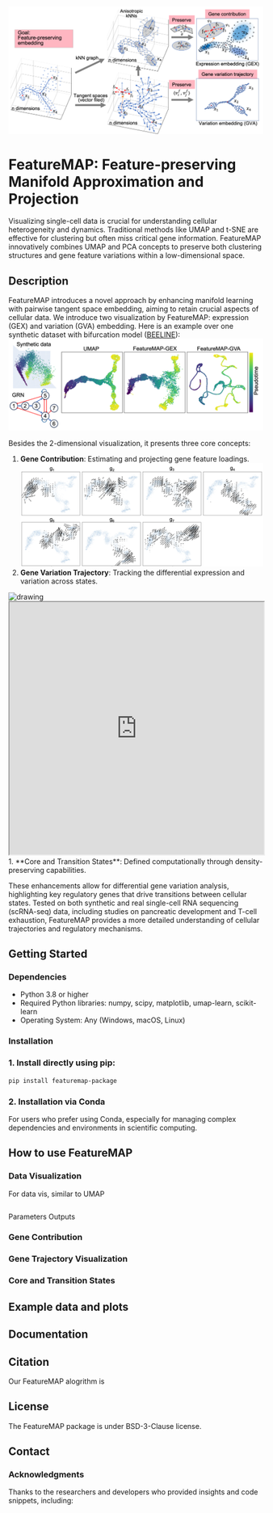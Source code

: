 ![FeatureMAP Illustration](./figures/featureMAP.png)

# FeatureMAP: Feature-preserving Manifold Approximation and Projection

Visualizing single-cell data is crucial for understanding cellular heterogeneity and dynamics. Traditional methods like UMAP and t-SNE are effective for clustering but often miss critical gene information. FeatureMAP innovatively combines UMAP and PCA concepts to preserve both clustering structures and gene feature variations within a low-dimensional space.

## Description

FeatureMAP introduces a novel approach by enhancing manifold learning with pairwise tangent space embedding, aiming to retain crucial aspects of cellular data.
We introduce two visualization by FeatureMAP: expression (GEX) and variation (GVA) embedding.
Here is an example over one synthetic dataset with bifurcation model ([BEELINE](https://github.com/Murali-group/Beeline)):
![Bifurcation Embedding](./figures/bifurcation_embedding.png)

Besides the 2-dimensional visualization, it presents three core concepts:
1. **Gene Contribution**: Estimating and projecting gene feature loadings.
   ![Gene Contribution](./figures/gene_contribution.png)
2. **Gene Variation Trajectory**: Tracking the differential expression and variation across states.
<img src="./figures/drawing.jpg" alt="drawing" width="200"/>
   
<iframe src="https://github.com/YYT1002/FeatureMAP/tree/main/figures/3d_plot.html" width="100%" height="500px"></iframe>
1. **Core and Transition States**: Defined computationally through density-preserving capabilities.

These enhancements allow for differential gene variation analysis, highlighting key regulatory genes that drive transitions between cellular states. Tested on both synthetic and real single-cell RNA sequencing (scRNA-seq) data, including studies on pancreatic development and T-cell exhaustion, FeatureMAP provides a more detailed understanding of cellular trajectories and regulatory mechanisms.


## Getting Started

### Dependencies

- Python 3.8 or higher
- Required Python libraries: numpy, scipy, matplotlib, umap-learn, scikit-learn
- Operating System: Any (Windows, macOS, Linux)

### Installation

### 1. Install directly using pip:

```bash
pip install featuremap-package
```

### 2. Installation via Conda
For users who prefer using Conda, especially for managing complex dependencies and environments in scientific computing.

## How to use FeatureMAP

### Data Visualization
For data vis, similar to UMAP
```

```

Parameters
Outputs

### Gene Contribution

### Gene Trajectory Visualization

### Core and Transition States


## Example data and plots


## Documentation

## Citation
Our FeatureMAP alogrithm is 


## License
The FeatureMAP package is under BSD-3-Clause license.

## Contact

### Acknowledgments
Thanks to the researchers and developers who provided insights and code snippets, including:

